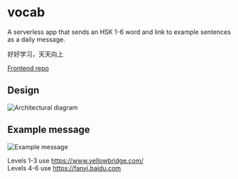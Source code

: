 # vocab

A serverless app that sends an HSK 1-6 word and link to example sentences as a daily message.

好好学习，天天向上

[Frontend repo](https://github.com/em-shea/vocab-frontend)

## Design

![Architectural diagram](https://s3.amazonaws.com/tsu-dev.emshea.com-dev-static/static/images/vocab-app-launch/Vocab+app+v3-640.PNG)

## Example message

![Example message](https://s3.amazonaws.com/tsu-dev.emshea.com-dev-static/static/images/vocab-app-launch/haohaotiantian-email-640.PNG)

Levels 1-3 use https://www.yellowbridge.com/  
Levels 4-6 use https://fanyi.baidu.com
